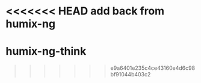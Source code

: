 <<<<<<< HEAD
add back from humix-ng
=======
# humix-ng-think
>>>>>>> e9a6401e235c4ce43160e4d6c98bf91044b403c2
